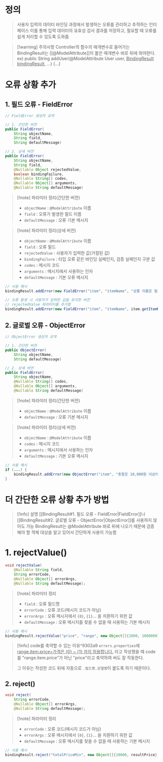 # 정의

> 사용자 입력의 데이터 바인딩 과정에서 발생하는 오류를 관리하고 추적하는 인터페이스
> 이를 통해 입력 데이터의 유효성 검사 결과를 저장하고, 필요할 때 오류를 쉽게 처리할 수 있도록 도와줌

>[!warning] 주의사항
> Controller의 함수의 매개변수로 들어가는 BindingResult는 [[@ModelAttribute]]이 붙은 매개변수 바로 뒤에 와야한다. 
> ex) public String addUser(@ModelAttribute User user, <u>BindingResult bindingResult</u>, ...) {...}

# 오류 상황 추가

## 1. 필드 오류 - FieldError

```java
// FieldError 생성자 요약

// 1. 간단한 버전
public FieldError(
	String objectName, 
	String field, 
	String defaultMessage)

// 2. 상세 버전
public FieldError(
	String objectName, 
	String field, 
	@Nullable Object rejectedValue, 
	boolean bindingFailure, 
	@Nullable String[] codes, 
	@Nullable Object[] arguments, 
	@Nullable String defaultMessage)
```
> [!note] 파라미터 정리(간단한 버전)
> - `objectName` : `@ModelAttribute` 이름  
>- `field` : 오류가 발생한 필드 이름  
>- `defaultMessage` : 오류 기본 메시지

> [!note] 파라미터 정리(상세 버전)
> - `objectName` : `@ModelAttribute` 이름  
>- `field` : 오류 필드  
> - `rejectedValue` : 사용자가 입력한 값(거절된 값)  
> - `bindingFailure` : 타입 오류 같은 바인딩 실패인지, 검증 실패인지 구분 값 
> - `codes` : 메시지 코드  
> - `arguments` : 메시지에서 사용하는 인자  
> - `defaultMessage` : 기본 오류 메시지

```java
// 사용 예시
bindingResult.addError(new FieldError("item", "itemName", "상품 이름은 필수입니다.")); 

// 오류 발생 시 사용자가 입력한 값을 유지한 버전
// rejectedValue 파라미터를 추가함
bindingResult.addError(new FieldError("item", "itemName", item.getItemName(), false, null, null, "상품 이름은 필수입니다."))
```

## 2. 글로벌 오류 - ObjectError

```java
// ObjectError 생성자 요약

// 1. 간단한 버전
public ObjectError(
	String objectName, 
	String defaultMessage)

// 2. 상세 버전
public FieldError(
	String objectName, 
	@Nullable String[] codes, 
	@Nullable Object[] arguments, 
	@Nullable String defaultMessage)
```
> [!note] 파라미터 정리(간단한 버전)
> - `objectName` : `@ModelAttribute` 이름 
>- `defaultMessage` : 오류 기본 메시지

> [!note] 파라미터 정리(상세 버전)
> - `objectName` : `@ModelAttribute` 이름  
> - `codes` : 메시지 코드  
> - `arguments` : 메시지에서 사용하는 인자  
> - `defaultMessage` : 기본 오류 메시지
```java
// 사용 예시
if (...) {  
	bindingResult.addError(new ObjectError("item", "총합은 10,000원 이상이어야 합니다.")); 
}
```

# 더 간단한 오류 상황 추가 방법

>[!info] 설명
>[[BindingResult#1. 필드 오류 - FieldError|FieldError]]나 [[BindingResult#2. 글로벌 오류 - ObjectError|ObjectError]]를 사용하지 않아도 가능
>BindingResult는 @ModelAttribute 바로 뒤에 나오기 때문에 검증해야 할 객체 대상을 알고 있어서 간단하게 사용이 가능함
# 1. rejectValue()

```java
void rejectValue(
	@Nullable String field, 
	String errorCode,
	@Nullable Object[] errorArgs, 
	@Nullable String defaultMessage);
```
> [!note] 파라미터 정리
> - `field` : 오류 필드명
> - `errorCode` : 오류 코드(메시지 코드가 아님)
> - `errorArgs` : 오류 메시지에서 `{0}`, `{1}`... 을 치환하기 위한 값
> - `defaultMessage` : 오류 메시지를 찾을 수 없을 때 사용하는 기본 메시지

```java
// 사용 예시
bindingResult.rejectValue("price", "range", new Object[]{1000, 1000000}, null);
```
>[!info] code를 축약할 수 있는 이유^9302a9
>`errors.properties`에 <u>range.item.price=가격은 {0} ~ {1} 까지 허용합니다.</u> 라고 작성했을 때 code를 "range.item.price"가 아닌 "price"라고 축약하여 써도 잘 작동한다.
>
>그 이유는 작성한 코드 뒤에 자동으로 `.필드명.모델명`이 붙도록 하기 때문이다.


## 2. reject()

```java
void reject(
	String errorCode, 
	@Nullable Object[] errorArgs, 
	@Nullable String defaultMessage);
```
> [!note] 파라미터 정리
> - `errorCode` : 오류 코드(메시지 코드가 아님)
> - `errorArgs` : 오류 메시지에서 `{0}`, `{1}`... 을 치환하기 위한 값
> - `defaultMessage` : 오류 메시지를 찾을 수 없을 때 사용하는 기본 메시지

```java
// 사용 예시
bindingResult.reject("totalPriceMin", new Object[]{10000, resultPrice}, null);
```